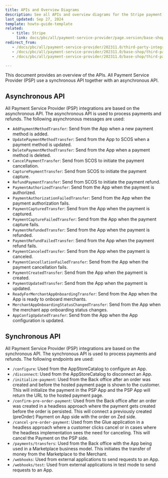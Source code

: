 ```yaml
---
title: APIs and Overview Diagrams
description: See all APIs and overview diagrams for the Stripe payment service provider integration.
last_updated: Sep 27, 2024
template: howto-guide-template
related:
   - title: Stripe
     link: docs/pbc/all/payment-service-provider/page.version/base-shop/third-party-integrations/stripe/stripe.html
redirect_from:
   - /docs/pbc/all/payment-service-provider/202311.0/third-party-integrations/stripe/install-stripe.html
   - /docs/pbc/all/payment-service-provider/202311.0/base-shop/third-party-integrations/stripe/install-stripe.html
   - /docs/pbc/all/payment-service-provider/202311.0/base-shop/third-party-integrations/stripe/integrate-stripe.html

---
```


This document provides an overview of the APIs. All Payment Service Provider (PSP) use a synchronous API together with an asynchronous API.

## Asynchronous API

All Payment Service Provider (PSP) integrations are based on the asynchronous API. The asynchronous API is used to process payments and refunds. The following asynchronous messages are used:

* `AddPaymentMethodTransfer`: Send from the App when a new payment method is added.
* `UpdatePaymentMethodTransfer`: Send from the App to SCOS when a payment method is updated.
* `DeletePaymentMethodTransfer`: Send from the App when a payment method is deleted.
* `CancelPaymentTransfer`: Send from SCOS to initiate the payment cancellation.
* `CapturePaymentTransfer`: Send from SCOS to initiate the payment capture.
* `RefundPaymentTransfer`: Send from SCOS to initiate the payment refund.
* `PaymentAuthorizedTransfer`: Send from the App when the payment is authorized.
* `PaymentAuthorizationFailedTransfer`: Send from the App when the payment authorization fails.
* `PaymentCapturedTransfer`: Send from the App when the payment is captured.
* `PaymentCaptureFailedTransfer`: Send from the App when the payment capture fails.
* `PaymentRefundedTransfer`: Send from the App when the payment is refunded.
* `PaymentRefundFailedTransfer`: Send from the App when the payment refund fails.
* `PaymentCanceledTransfer`: Send from the App when the payment is canceled.
* `PaymentCancellationFailedTransfer`: Send from the App when the payment cancellation fails.
* `PaymentCreatedTransfer`: Send from the App when the payment is created.
* `PaymentUpdatedTransfer`: Send from the App when the payment is updated.
* `ReadyForMerchantAppOnboardingTransfer`: Send from the App when the App is ready to onboard merchants.
* `MerchantAppOnboardingStatusChangedTransfer`: Send from the App when the merchant app onboarding status changes.
* `AppConfigUpdatedTransfer`: Send from the App when the App configuration is updated.

## Synchronous API

All Payment Service Provider (PSP) integrations are based on the synchronous API. The synchronous API is used to process payments and refunds. The following endpoints are used:

+ `/configure`: Used from the AppStoreCatalog to configure an App.
+ `/disconnect`: Used from the AppStoreCatalog to disconnect an App.
+ `/initialize-payment`: Used from the Back office after an order was created and before the hosted payment page is shown to the customer. This will initialize the payment in the PSP App and the PSP App will return the URL to the hosted payment page.
+ `/confirm-pre-order-payment`: Used from the Back office after an order was created in a headless approach where the payment gets created before the order is persisted. This will connect a previously created (preOrder) Payment on App side with the order on Zed side.
+ `/cancel-pre-order-payment`: Used from the Glue application in a headless approach where a customer clicks cancel or in cases where the headless implementation sees the need for canceling. This will cancel the Payment on the PSP side.
+ `/payments/transfers`: Used from the Back office with the App being used in a Marketplace business model. This initiates the transfer of money from the Marketplace to the Merchant.
+ `/webhooks`: Used from external applications to send requests to an App.
+ `/webhooks/test`: Used from external applications in test mode to send requests to an App.